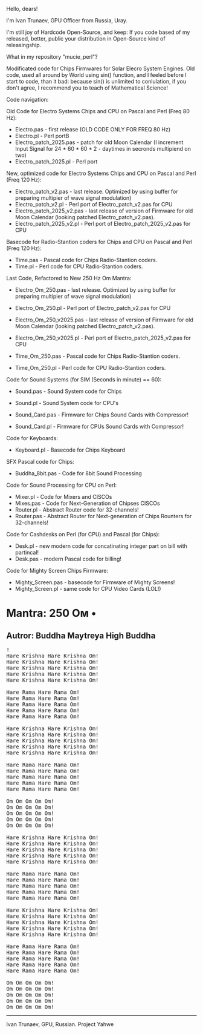 Hello, dears!

I'm Ivan Trunaev, GPU Officer from Russia, Uray.

I'm still joy of Hardcode Open-Source, and keep: If you code based of my released, better, public your distribution in Open-Source kind of releasingship.

What in my repository "mucie_perl"?

Modificated code for Chips Firmwares for Solar Elecro System Engines. 
Old code, used all around by World using sin() function, and I feeled before I start to code, than it bad: because sin() is unlimited to conlulation, if you don't agree, I recommend you to teach of Mathematical Science!
 
Code navigation:

Old Code for Electro Systems Chips and CPU on Pascal and Perl (Freq 80 Hz):

* Electro.pas - first release (OLD CODE ONLY FOR FREQ 80 Hz)
* Electro.pl - Perl portB
* Electro_patch_2025.pas - patch for old Moon Calendar (I increment Input Signal for 24 * 60 * 60 * 2 - daytimes in secronds multipiend on two)
* Electro_patch_2025.pl - Perl port

New, optimized code for Electro  Systems Chips and CPU on Pascal and Perl (Freq 120 Hz):

* Electro_patch_v2.pas - last release. Optimized by using buffer for preparing multipier of wave signal modulation)
* Electro_patch_v2.pl - Perl port of Electro_patch_v2.pas for CPU  
* Electro_patch_2025_v2.pas - last release of version of Firmware for old Moon Calendar (looking patched Electro_patch_v2.pas).
* Electro_patch_2025_v2.pl - Perl port of Electro_patch_2025_v2.pas for CPU

Basecode for Radio-Stantion coders for Chips and CPU on Pascal and Perl (Freq 120 Hz):

* Time.pas - Pascal code for Chips Radio-Stantion coders.
* Time.pl - Perl code for CPU Radio-Stantion coders.

Last Code, Refactored to New 250 Hz Om Mantra:

* Electro_Om_250.pas - last release. Optimized by using buffer for preparing multipier of wave signal modulation)
* Electro_Om_250.pl - Perl port of Electro_patch_v2.pas for CPU  
* Electro_Om_250_v2025.pas - last release of version of Firmware for old Moon Calendar (looking patched Electro_patch_v2.pas).
* Electro_Om_250_v2025.pl - Perl port of Electro_patch_2025_v2.pas for CPU

* Time_Om_250.pas - Pascal code for Chips Radio-Stantion coders.
* Time_Om_250.pl - Perl code for CPU Radio-Stantion coders.


Code for Sound Systems (for SIM (Seconds in minute) == 60):

* Sound.pas - Sound System code for Chips
* Sound.pl - Sound System code for CPU's

* Sound_Card.pas - Firmware for Chips Sound Cards with Compressor!
* Sound_Card.pl - Firmware for CPUs Sound Cards with Compressor!

Code for Keyboards:

* Keyboard.pl - Basecode for Chips Keyboard


SFX Pascal code for Chips:

* Buddha_8bit.pas - Code for 8bit Sound Processing

Code for Sound Processing for CPU on Perl:

* Mixer.pl - Code for Mixers and CISCOs
* Mixes.pas - Code for Next-Generation of Chipses CISCOs
* Router.pl - Abstract Router code for 32-channels!
* Router.pas - Abstract Router for Next-generation of Chips Rounters for 32-channels!

Code for Cashdesks on Perl (for CPU) and Pascal (for Chips):

* Desk.pl - new modern code for concatinating integer part on bill with partincal!
* Desk.pas - modern Pascal code for billing!

Code for Mighty Screen Chips Firmware:

* Mighty_Screen.pas - basecode for Firmware of Mighty Screens!
* Mighty_Screen.pl - same code for CPU Video Cards (LOL!)


# Mantra: 250 Ом •
## Autror: Buddha Maytreya High Buddha

<pre>!
Hare Krishna Hare Krishna Om!
Hare Krishna Hare Krishna Om!
Hare Krishna Hare Krishna Om!
Hare Krishna Hare Krishna Om!
Hare Krishna Hare Krishna Om!

Hare Rama Hare Rama Om!
Hare Rama Hare Rama Om! 
Hare Rama Hare Rama Om!
Hare Rama Hare Rama Om!
Hare Rama Hare Rama Om!

Hare Krishna Hare Krishna Om!
Hare Krishna Hare Krishna Om!
Hare Krishna Hare Krishna Om!
Hare Krishna Hare Krishna Om!
Hare Krishna Hare Krishna Om!

Hare Rama Hare Rama Om!
Hare Rama Hare Rama Om! 
Hare Rama Hare Rama Om!
Hare Rama Hare Rama Om!
Hare Rama Hare Rama Om!

Om Om Om Om Om!
Om Om Om Om Om!
Om Om Om Om Om!
Om Om Om Om Om!
Om Om Om Om Om!

Hare Krishna Hare Krishna Om!
Hare Krishna Hare Krishna Om!
Hare Krishna Hare Krishna Om!
Hare Krishna Hare Krishna Om!
Hare Krishna Hare Krishna Om!

Hare Rama Hare Rama Om!
Hare Rama Hare Rama Om! 
Hare Rama Hare Rama Om!
Hare Rama Hare Rama Om!
Hare Rama Hare Rama Om!

Hare Krishna Hare Krishna Om!
Hare Krishna Hare Krishna Om!
Hare Krishna Hare Krishna Om!
Hare Krishna Hare Krishna Om!
Hare Krishna Hare Krishna Om!

Hare Rama Hare Rama Om!
Hare Rama Hare Rama Om! 
Hare Rama Hare Rama Om!
Hare Rama Hare Rama Om!
Hare Rama Hare Rama Om!

Om Om Om Om Om!
Om Om Om Om Om!
Om Om Om Om Om!
Om Om Om Om Om!
Om Om Om Om Om!
</pre> 
 
---
Ivan Trunaev, GPU, Russian. Project Yahwe
